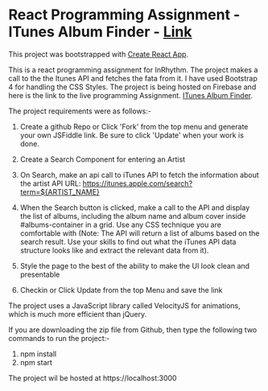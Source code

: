 # React Programming Assignment - ITunes Album Finder - [Link](https://react-assessment-test.firebaseapp.com/)
This project was bootstrapped with [Create React App](https://github.com/facebookincubator/create-react-app).

This is a react programming assignment for InRhythm. The project makes a call to the the Itunes API and fetches the fata from it.
I have used Bootstrap 4 for handling the CSS Styles. The project is being hosted on Firebase and here is the link to the live programming Assignment. [ITunes Album Finder](https://react-assessment-test.firebaseapp.com/).

The project requirements were as follows:-
1. Create a github Repo or Click 'Fork' from the top menu and generate your own JSFiddle link. 
Be sure to click 'Update' when your work is done.

2. Create a Search Component for entering an Artist

3. On Search, make an api call to iTunes API to fetch the information about the artist
   API URL: https://itunes.apple.com/search?term=${ARTIST_NAME}

4. When the Search button is clicked, make a call to the API and display the list of albums, including the album name and album cover inside 	#albums-container in a grid. Use any CSS technique you are comfortable with (Note: The API will return a list of albums based on the 		search result. Use your skills to find out what the iTunes API data structure looks like and extract the relevant data from it).

5. Style the page to the best of the ability to make the UI look clean and presentable

6. Checkin or Click Update from the top Menu and save the link


The project uses a JavaScript library called VelocityJS for animations, which is much more efficient than jQuery. 

If you are downloading the zip file from Github, then type the following two commands to run the project:-
1. npm install
2. npm start

The project wil be hosted at https://localhost:3000